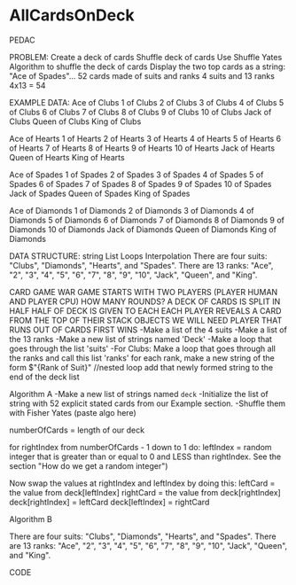 # AllCardsOnDeck

PEDAC

PROBLEM:
Create a deck of cards
Shuffle deck of cards
Use Shuffle Yates Algorithm to shuffle the deck of cards
Display the two top cards as a string: "Ace of Spades"...
52 cards made of suits and ranks
4 suits and 13 ranks
4x13 = 54

EXAMPLE DATA:
Ace of Clubs
1 of Clubs
2 of Clubs
3 of Clubs
4 of Clubs
5 of Clubs
6 of Clubs
7 of Clubs
8 of Clubs
9 of Clubs
10 of Clubs
Jack of Clubs
Queen of Clubs
King of Clubs

Ace of Hearts
1 of Hearts
2 of Hearts
3 of Hearts
4 of Hearts
5 of Hearts
6 of Hearts
7 of Hearts
8 of Hearts
9 of Hearts
10 of Hearts
Jack of Hearts
Queen of Hearts
King of Hearts

Ace of Spades
1 of Spades
2 of Spades
3 of Spades
4 of Spades
5 of Spades
6 of Spades
7 of Spades
8 of Spades
9 of Spades
10 of Spades
Jack of Spades
Queen of Spades
King of Spades

Ace of Diamonds
1 of Diamonds
2 of Diamonds
3 of Diamonds
4 of Diamonds
5 of Diamonds
6 of Diamonds
7 of Diamonds
8 of Diamonds
9 of Diamonds
10 of Diamonds
Jack of Diamonds
Queen of Diamonds
King of Diamonds

DATA STRUCTURE:
string
List
Loops
Interpolation
There are four suits: "Clubs", "Diamonds", "Hearts", and "Spades".
There are 13 ranks: "Ace", "2", "3", "4", "5", "6", "7", "8", "9", "10", "Jack", "Queen", and "King".

CARD GAME WAR
GAME STARTS WITH TWO PLAYERS (PLAYER HUMAN AND PLAYER CPU)
HOW MANY ROUNDS?
A DECK OF CARDS IS SPLIT IN HALF
HALF OF DECK IS GIVEN TO EACH
EACH PLAYER REVEALS A CARD FROM THE TOP OF THEIR STACK
OBJECTS WE WILL NEED
PLAYER THAT RUNS OUT OF CARDS FIRST WINS
-Make a list of the 4 suits
-Make a list of the 13 ranks
-Make a new list of strings named 'Deck'
-Make a loop that goes through the list 'suits'
-For Clubs:
Make a loop that goes through all the ranks and call this list 'ranks'
for each rank, make a new string of the form $"{Rank of Suit}" //nested loop
add that newly formed string to the end of the deck list

Algorithm A
-Make a new list of strings named `deck`
-Initialize the list of string with 52 explicit stated cards from our Example section.
-Shuffle them with Fisher Yates (paste algo here)

numberOfCards = length of our deck

for rightIndex from numberOfCards - 1 down to 1 do:
leftIndex = random integer that is greater than or equal to 0 and LESS than rightIndex. See the section "How do we get a random integer")

Now swap the values at rightIndex and leftIndex by doing this:
leftCard = the value from deck[leftIndex]
rightCard = the value from deck[rightIndex]
deck[rightIndex] = leftCard
deck[leftIndex] = rightCard

Algorithm B

There are four suits: "Clubs", "Diamonds", "Hearts", and "Spades".
There are 13 ranks: "Ace", "2", "3", "4", "5", "6", "7", "8", "9", "10", "Jack", "Queen", and "King".

CODE
